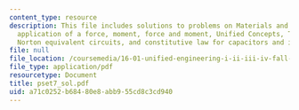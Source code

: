 ```yaml
---
content_type: resource
description: This file includes solutions to problems on Materials and Structures,
  application of a force, moment, force and moment, Unified Concepts, Thevinin and
  Norton equivalent circuits, and constitutive law for capacitors and inductors.
file: null
file_location: /coursemedia/16-01-unified-engineering-i-ii-iii-iv-fall-2005-spring-2006/a71c0252b68480e8abb955cd8c3cd940_pset7_sol.pdf
file_type: application/pdf
resourcetype: Document
title: pset7_sol.pdf
uid: a71c0252-b684-80e8-abb9-55cd8c3cd940
---
```

